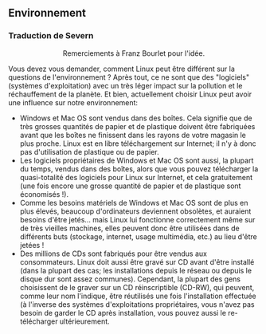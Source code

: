<?php require("../../entete.php"); ?> <?php require("../../base.php"); ?> <?php require("../../fonctions.php"); ?>

<div id="corps">

<h2>Environnement</h2>

<h3>Traduction de Severn</h3>

<p align="center">Remerciements à Franz Bourlet pour l'idée.</p>

<p>Vous devez vous demander, comment Linux peut être différent sur la questions de l'environnement ? Après tout, ce ne sont que des
"logiciels" (systèmes d'exploitation) avec un très léger impact sur la pollution et le réchauffement de la planète. Et bien, actuellement choisir 
Linux peut avoir une influence sur notre environnement:</p>

<ul>

<li>Windows et Mac OS sont vendus dans des boîtes. Cela signifie que de très grosses quantités de papier et de plastique doivent être fabriquées avant que les boîtes ne finissent dans les rayons de votre magasin le plus proche. Linux est en libre téléchargement sur Internet; il n'y à donc pas d'utilisation de plastique ou de papier.</li>

<li>Les logiciels propriétaires de Windows et Mac OS sont aussi, la plupart du temps, vendus dans des boîtes, alors que vous pouvez télécharger la quasi-totalité des logiciels pour Linux sur Internet, et cela gratuitement (une fois encore une grosse quantité de papier et de plastique sont économisés !).</li>

<li>Comme les besoins matériels de Windows et Mac OS sont de plus en plus élevés, beaucoup d'ordinateurs deviennent obsolètes, et auraient besoins d'être jetés… mais Linux lui fonctionne correctement même sur de très vieilles machines, elles peuvent donc être utilisées dans de différents buts (stockage, internet, usage multimédia, etc.) au lieu d'être jetées !</li>

<li>Des millions de CDs sont fabriqués pour être vendus aux consommateurs. Linux doit aussi être gravé sur CD avant d'être installé (dans la plupart des cas; les installations depuis le réseau ou depuis le disque dur sont assez communes). Cependant, la plupart des gens choisissent de le graver sur un CD réinscriptible (CD-RW), qui peuvent, comme leur nom l'indique, être réutilisés une fois l'installation effectuée (à l'inverse des systèmes d'exploitations propriétaires, vous n'avez pas besoin de garder le CD après installation, vous pouvez aussi le re-télécharger ultérieurement.</li>

</ul>

</div>


